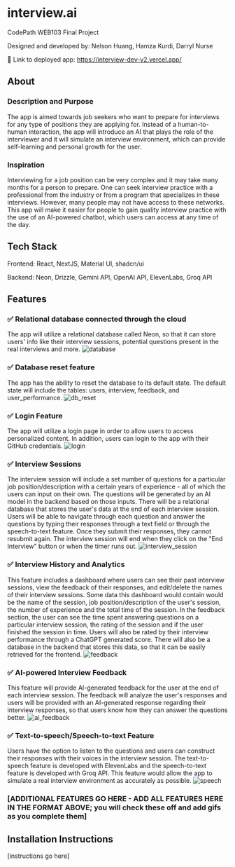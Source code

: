 # interview.ai

CodePath WEB103 Final Project

Designed and developed by: Nelson Huang, Hamza Kurdi, Darryl Nurse

🔗 Link to deployed app: https://interview-dev-v2.vercel.app/

## About

### Description and Purpose

The app is aimed towards job seekers who want to prepare for interviews for any type of positions they are applying for. Instead of a human-to-human interaction, the app will introduce an AI that plays the role of the interviewer and it will simulate an interview environment, which can provide self-learning and personal growth for the user.

### Inspiration

Interviewing for a job position can be very complex and it may take many months for a person to prepare. One can seek interview practice with a professional from the industry or from a program that specializes in these interviews. However, many people may not have access to these networks. This app will make it easier for people to gain quality interview practice with the use of an AI-powered chatbot, which users can access at any time of the day.

## Tech Stack

Frontend: React, NextJS, Material UI, shadcn/ui

Backend: Neon, Drizzle, Gemini API, OpenAI API, ElevenLabs, Groq API

## Features

### ✅ Relational database connected through the cloud

The app will utilize a relational database called Neon, so that it can store users' info like their interview sessions, potential questions present in the real interviews and more.
![database](https://github.com/user-attachments/assets/6194c3c2-365e-4e1e-932e-e05d3e403c8b)


### ✅ Database reset feature

The app has the ability to reset the database to its default state. The default state will include the tables: users, interview, feedback, and user_performance. 
![db_reset](https://github.com/user-attachments/assets/2c1ac011-0a9f-4f61-b6ee-970697443849)

### ✅ Login Feature

The app will utilize a login page in order to allow users to access personalized content. In addition, users can login to the app with their GitHub credentials.
![login](https://github.com/user-attachments/assets/e6691112-80a4-4dbe-8de9-980076dc557e)

### ✅ Interview Sessions

The interview session will include a set number of questions for a particular job position/description with a certain years of experience - all of which the users can input on their own. The questions will be generated by an AI model in the backend based on those inputs. There will be a relational database that stores the user's data at the end of each interview session. Users will be able to navigate through each question and answer the questions by typing their responses through a text field or through the speech-to-text feature. Once they submit their responses, they cannot resubmit again. The interview session will end when they click on the "End Interview" button or when the timer runs out.
![interview_session](https://github.com/user-attachments/assets/7c233d68-d044-448b-8d83-544f4223748a)


### ✅ Interview History and Analytics

This feature includes a dashboard where users can see their past interview sessions, view the feedback of their responses, and edit/delete the names of their interview sessions. Some data this dashboard would contain would be the name of the session, job position/description of the user's session, the number of experience and the total time of the session. In the feedback section, the user can see the time spent answering questions on a particular interview session, the rating of the session and if the user finished the session in time. Users will also be rated by their interview performance through a ChatGPT generated score. There will also be a database in the backend that stores this data, so that it can be easily retrieved for the frontend. 
![feedback](https://github.com/user-attachments/assets/8043074b-b8c4-47ea-8c8c-66606f88fd51)


### ✅ AI-powered Interview Feedback

This feature will provide AI-generated feedback for the user at the end of each interview session. The feedback will analyze the user's responses and users will be provided with an AI-generated response regarding their interview responses, so that users know how they can answer the questions better.
![ai_feedback](https://github.com/user-attachments/assets/a04501ef-de7f-4c42-88cf-f1ee1b542248)


### ✅ Text-to-speech/Speech-to-text Feature

Users have the option to listen to the questions and users can construct their responses with their voices in the interview session. The text-to-speech feature is developed with ElevenLabs and the speech-to-text feature is developed with Groq API. This feature would allow the app to simulate a real interview environment as accurately as possible.
![speech](https://github.com/user-attachments/assets/38de3c74-1294-4a79-9a50-6c6af934711f)


### [ADDITIONAL FEATURES GO HERE - ADD ALL FEATURES HERE IN THE FORMAT ABOVE; you will check these off and add gifs as you complete them]

## Installation Instructions

[instructions go here]
